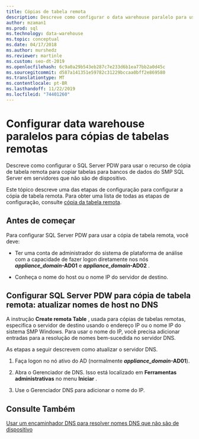 ```yaml
---
title: Cópias de tabela remota
description: Descreve como configurar o data warehouse paralelo para usar o recurso de cópia de tabela remota para copiar tabelas para bancos de dados do SMP SQL Server em servidores que não são de dispositivo.
author: mzaman1
ms.prod: sql
ms.technology: data-warehouse
ms.topic: conceptual
ms.date: 04/17/2018
ms.author: murshedz
ms.reviewer: martinle
ms.custom: seo-dt-2019
ms.openlocfilehash: 6c9a0a29b543eb287c7e233d6b1ea77bb2a0d45c
ms.sourcegitcommit: d587a141351e59782c31229bccaa0bff2e869580
ms.translationtype: MT
ms.contentlocale: pt-BR
ms.lasthandoff: 11/22/2019
ms.locfileid: "74401260"
---
```

# <a name="configure-parallel-data-warehouse-for-remote-table-copies"></a>Configurar data warehouse paralelos para cópias de tabelas remotas
Descreve como configurar o SQL Server PDW para usar o recurso de cópia de tabela remota para copiar tabelas para bancos de dados do SMP SQL Server em servidores que não são de dispositivo.  
  
Este tópico descreve uma das etapas de configuração para configurar a cópia de tabela remota. Para obter uma lista de todas as etapas de configuração, consulte [cópia da tabela remota](remote-table-copy.md).  
  
## <a name="before-you-begin"></a>Antes de começar  
Para configurar SQL Server PDW para usar a cópia de tabela remota, você deve:  
  
-   Ter uma conta de administrador do sistema de plataforma de análise com a capacidade de fazer logon diretamente nos nós <strong> *appliance_domain*-AD01</strong> e <strong> *appliance_domain*-AD02</strong> .  
  
-   Conheça o nome do host ou o nome IP do servidor de destino.  
  
## <a name="HowToPDW"></a>Configurar SQL Server PDW para cópia de tabela remota: atualizar nomes de host no DNS  
A instrução **Create remota Table** , usada para cópias de tabelas remotas, especifica o servidor de destino usando o endereço IP ou o nome IP do sistema SMP Windows. Para usar o nome do IP, você precisa adicionar entradas para a resolução de nomes bem-sucedida no servidor DNS.  
  
As etapas a seguir descrevem como atualizar o servidor DNS.  
  
1.  Faça logon no nó ativo do AD (normalmente <strong> *appliance_domain*-AD01</strong>).  
  
2.  Abra o Gerenciador de DNS. Isso está localizado em **Ferramentas administrativas** no menu **Iniciar** .  
  
3.  Use o Gerenciador DNS para adicionar o nome do IP.  
  
## <a name="see-also"></a>Consulte Também  
<!-- MISSING LINKS 
[Common Metadata Query Examples &#40;SQL Server PDW&#41;](../sqlpdw/common-metadata-query-examples-sql-server-pdw.md)  
-->
[Usar um encaminhador DNS para resolver nomes DNS que não são de dispositivo](use-a-dns-forwarder-to-resolve-non-appliance-dns-names.md)  
<!-- MISSING LINKS 
[Security - Configure Domain Trusts &#40;SQL Server PDW&#41;](../sqlpdw/security-configure-domain-trusts-sql-server-pdw.md)  
-->
  
